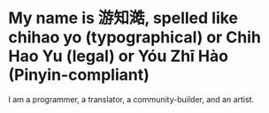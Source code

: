 My name is 游知澔, spelled like chihao yo (typographical) or Chih Hao Yu (legal) or Yóu Zhī Hào (Pinyin-compliant)
==================
I am a programmer, a translator, a community-builder, and an artist.
